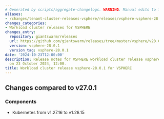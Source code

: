 ```yaml
---
# Generated by scripts/aggregate-changelogs. WARNING: Manual edits to this files will be overwritten.
aliases:
- /changes/tenant-cluster-releases-vsphere/releases/vsphere-vsphere-28.0.1/
changes_categories:
- Workload cluster releases for VSPHERE
changes_entry:
  repository: giantswarm/releases
  url: https://github.com/giantswarm/releases/tree/master/vsphere/v28.0.1
  version: vsphere-28.0.1
  version_tag: vsphere-28.0.1
date: '2024-10-23T12:00:00'
description: Release notes for VSPHERE workload cluster release vsphere-28.0.1, published
  on 23 October 2024, 12:00.
title: Workload cluster release vsphere-28.0.1 for VSPHERE
---
```


## Changes compared to v27.0.1

### Components

- Kubernetes from v1.27.16 to v1.28.15
